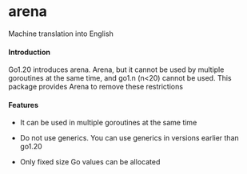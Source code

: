 # arena

Machine translation into English

#### Introduction

Go1.20 introduces arena. Arena, but it cannot be used by multiple goroutines at the same time, and go1.n (n<20) cannot be used. This package provides Arena to remove these restrictions



#### Features

- It can be used in multiple goroutines at the same time

- Do not use generics. You can use generics in versions earlier than go1.20

- Only fixed size Go values can be allocated